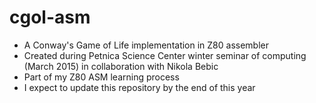 # cgol-asm
- A Conway's Game of Life implementation in Z80 assembler
- Created during Petnica Science Center winter seminar of computing (March 2015) in collaboration with Nikola Bebic
- Part of my Z80 ASM learning process
- I expect to update this repository by the end of this year
